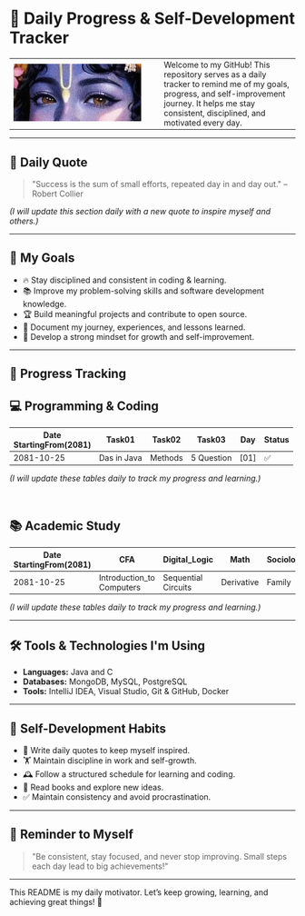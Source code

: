 # 📌 Daily Progress & Self-Development Tracker

<table>
  <tr>
    <td style="width: 50%; padding-right: 20px;">
      <img src="./krishna.jpg" alt="My Image" width="336" />
    </td>
    <td style="width: 50%; padding-left: 20px;">
Welcome to my GitHub!
This repository serves as a daily tracker to remind me of my goals, progress, and self-improvement journey.
It helps me stay consistent, disciplined, and motivated every day.
    </td>
  </tr>
</table>

---



## 🚀 Daily Quote

> "Success is the sum of small efforts, repeated day in and day out." – Robert Collier

*(I will update this section daily with a new quote to inspire myself and others.)*

---

## 🎯 My Goals

- 🔥 Stay disciplined and consistent in coding & learning.
- 📚 Improve my problem-solving skills and software development knowledge.
- 🏆 Build meaningful projects and contribute to open source.
- 📝 Document my journey, experiences, and lessons learned.
- 💪 Develop a strong mindset for growth and self-improvement.

---
## 📅 Progress Tracking

## 💻 Programming & Coding

| Date <br/>StartingFrom(2081) | Task01                             | Task02      | Task03     | Day  | Status |
|------------------------------|------------------------------------|-------------|------------|------|--------|
| 2081-10-25                   | Das in Java                        | Methods     | 5 Question | [01] | ✅      |


*(I will update these tables daily to track my progress and learning.)*


<br>


## 📚 Academic Study

| Date StartingFrom(2081) | CFA                       | Digital_Logic                        | Math       | Sociology | English       | Day  | Status |
|-------------------------|---------------------------|--------------------------------------|------------|-----------|---------------|------|--------|
| 2081-10-25              | Introduction_to Computers | Sequential Circuits                  | Derivative | Family    | VR Technology | [01] | ✅      |




*(I will update these tables daily to track my progress and learning.)*

---

## 🛠️ Tools & Technologies I'm Using

- **Languages:** Java and C
- **Databases:** MongoDB, MySQL, PostgreSQL
- **Tools:** IntelliJ IDEA, Visual Studio, Git & GitHub, Docker

---

## 📖 Self-Development Habits

- 📌 Write daily quotes to keep myself inspired.
- 🏋️ Maintain discipline in work and self-growth.
- 🕰️ Follow a structured schedule for learning and coding.
- 📑 Read books and explore new ideas.
- ✅ Maintain consistency and avoid procrastination.

---

## 📌 Reminder to Myself

> "Be consistent, stay focused, and never stop improving. Small steps each day lead to big achievements!"

---

This README is my daily motivator. Let’s keep growing, learning, and achieving great things! 🚀

